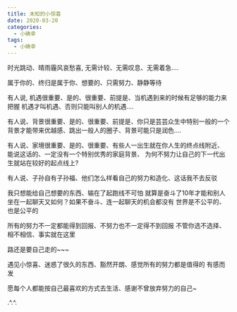 ```yaml
---
title: 未知的小惊喜
date: 2020-03-20
categories:
  - 小确幸
tags:
  - 小确幸
---
```

时光跳动、晴雨霾风哀愁喜, 无需计较、无需叹息、无需着急....

属于你的、终归是属于你、想要的、只需努力、静静等待

有人说, 机遇很重要、是的、很重要、前提是、当机遇到来的时候有足够的能力来把握
机遇才叫机遇、否则只能叫别人的机遇....

有人说、背景很重要、是的、很重要、前提是、你只是芸芸众生中特别一般的一个
背景才能带来优越感、跳出一般人的圈子、背景可能只是润色....

有人说、家境很重要、是的、很重要、有些人一出生就在你人生的终点线附近、
能说这话的、一定没有一个特别优秀的家庭背景、
为何不努力让自己的下一代出生就站在较好的起点线上?

有人说、子孙自有子孙福、他们怎么样看自己的努力和造化、这话我不去反驳

我只想能给自己想要的东西、输在了起跑线不可怕
就算是奋斗了10年才能和别人坐在一起聊天又如何？如果不奋斗、连一起聊天的机会都没有
世界是不公平的、也是公平的

所有的努力不一定都能得到回报、不努力也不一定得不到回报
不管你选不选择、相不相信、事实就在这里

路还是要自己走的~~~

遇见小惊喜、迷惑了很久的东西、豁然开朗、感觉所有的努力都是值得的
有感而发

愿每个人都能按自己最喜欢的方式去生活、感谢不曾放弃努力的自己~

.^.^.
